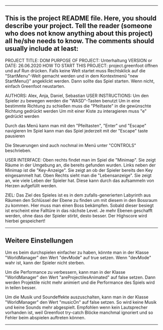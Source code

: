 ------------------------------------------------------------------------
This is the project README file. Here, you should describe your project.
Tell the reader (someone who does not know anything about this project)
all he/she needs to know. The comments should usually include at least:
------------------------------------------------------------------------

PROJECT TITLE: DOM
PURPOSE OF PROJECT: Unterhaltung
VERSION or DATE: 26.06.2020
HOW TO START THIS PROJECT: project.greenfoot öffnen und auf Run drücken. 
Falls keine Welt startet muss Rechtsklick auf die "StartMenu"-Welt gemacht werden und in dem
Kontextmenü "new StartMenu()" angeklickt werden. Dann sollte das Spiel starten.
Wenn nicht, einfach Greenfoot neustarten.

AUTHORS: Alex, Anja, Daniel, Sebastian
USER INSTRUCTIONS:
Um den Spieler zu bewegen werden die "WASD"-Tasten benutzt
Um in eine bestimmte Richtung zu schießen muss die "Pfeiltaste" in die gewünschte Richtung gedrückt werden
Um mit einer Kiste zu interagieren muss "e" gedrückt werden

Durch das Menü kann man mit den "Pfeiltasten", "Enter" und "Escape" navigieren
Im Spiel kann man das Spiel jederzeit mit der "Escape" taste pausieren

Die Steuerungen sind auch nochmal im Menü unter "CONTROLS" beschrieben.


USER INTERFACE:
Oben rechts findet man im Spiel die "Minimap". Sie zeigt Räume in der Umgebung an, die bereits gefunden wurden.
Links neben der Minimap ist die "Key-Anzeige". Sie zeigt an ob der Spieler bereits den Key eingesammelt hat.
Oben Rechts sieht man die "Lebensanzeige". Sie zeigt an, wie viele Leben der Spieler hat. Diese kann durch das aufsammeln von Herzen aufgefüllt werden.

ZIEL:
Das Ziel des Spieles ist es in dem zufalls-generierten Labyrinth aus Räumen den Schlüssel der Ebene zu finden um mit diesem in den Bossraum zu kommen. Hier muss man einen Boss bekämpfen. Sobald dieser besiegt ist erscheint eine Falltüre in das nächste Level.
Je mehr Ebenen geschafft werden, ohne dass der Spieler stirbt, desto besser.
Der Highscore wird hierbei gespeichert!


------------------------------------------------------------------------------
Weitere Einstellungen
------------------------------------------------------------------------------

Um es beim durchspielen einfacher zu haben, könnte man in der Klasse "WorldManager" den Wert "devMode" auf true setzen. Wenn "devMode" wahr ist, kann der Spieler nicht sterben.

Um die Performance zu verbessern, kann man in der Klasse "WorldManager" den Wert "areProjectilesAnimated" auf false setzen. Dann werden Projektile nicht mehr animiert und die Performance des Spiels wird in teilen besser.

Um die Musik und Soundeffekte auszuschalten, kann man in der Klasse "WorldManager" den Wert "musicOn" auf false setzen. So wird keine Musik und keine Sounds mehr abgespielt. 
Empfohlen wenn kein Lautsprecher vorhanden ist, weil Greenfoot try-catch Blöcke manchmal ignoriert und so Fehler beim abspielen auftreten können.

--------------------------------------------------------------------------------
